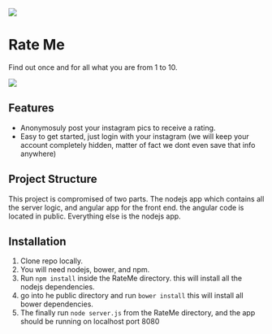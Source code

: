 ![](http://i.imgur.com/y8g506n.png?1)

# Rate Me

Find out once and for all what you are from 1 to 10. 

![](http://i.imgur.com/ghmJLUP.gif)

## Features

- Anonymosuly post your instagram pics to receive a rating.
- Easy to get started, just login with your instagram (we will keep your account completely hidden, matter of fact we dont even save that info anywhere)


## Project Structure

This project is compromised of two parts. The nodejs app which contains all the server logic, and angular app for the front end. the angular code is located in public. Everything else is the nodejs app.


## Installation

1. Clone repo locally.
2. You will need nodejs, bower, and npm.
3. Run `npm install` inside the RateMe directory. this will install all the nodejs dependencies.
4. go into he public directory and run `bower install` this will install all bower dependencies. 
5. The finally run `node server.js` from the RateMe directory, and the app should be running on localhost port 8080



